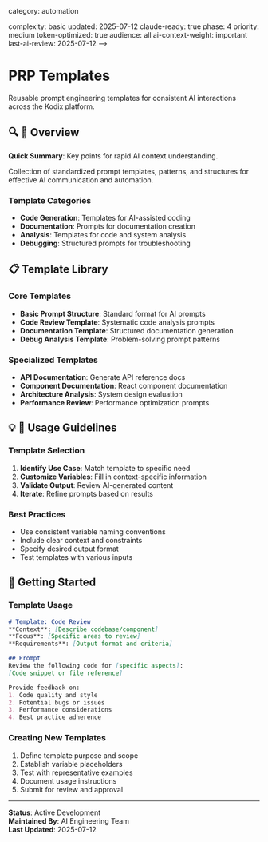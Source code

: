 <!-- AI-METADATA:
<!-- AI-CONTEXT-PRIORITY: always-include="false" summary-threshold="medium" -->category: automation
complexity: basic
updated: 2025-07-12
claude-ready: true
phase: 4
priority: medium
token-optimized: true
audience: all
ai-context-weight: important
last-ai-review: 2025-07-12
-->

# PRP Templates

Reusable prompt engineering templates for consistent AI interactions across the Kodix platform.

## 🔍 🎯 Overview

<!-- AI-COMPRESS: strategy="summary" max-tokens="150" -->
**Quick Summary**: Key points for rapid AI context understanding.
<!-- /AI-COMPRESS -->
Collection of standardized prompt templates, patterns, and structures for effective AI communication and automation.

### Template Categories
- **Code Generation**: Templates for AI-assisted coding
- **Documentation**: Prompts for documentation creation
- **Analysis**: Templates for code and system analysis
- **Debugging**: Structured prompts for troubleshooting

## 📋 Template Library

### Core Templates
- **Basic Prompt Structure**: Standard format for AI prompts
- **Code Review Template**: Systematic code analysis prompts
- **Documentation Template**: Structured documentation generation
- **Debug Analysis Template**: Problem-solving prompt patterns

### Specialized Templates
- **API Documentation**: Generate API reference docs
- **Component Documentation**: React component documentation
- **Architecture Analysis**: System design evaluation
- **Performance Review**: Performance optimization prompts

## 💡 🔧 Usage Guidelines

### Template Selection
1. **Identify Use Case**: Match template to specific need
2. **Customize Variables**: Fill in context-specific information
3. **Validate Output**: Review AI-generated content
4. **Iterate**: Refine prompts based on results

### Best Practices
- Use consistent variable naming conventions
- Include clear context and constraints
- Specify desired output format
- Test templates with various inputs

## 🚀 Getting Started

### Template Usage
```markdown
# Template: Code Review
**Context**: [Describe codebase/component]
**Focus**: [Specific areas to review]
**Requirements**: [Output format and criteria]

## Prompt
Review the following code for [specific aspects]:
[Code snippet or file reference]

Provide feedback on:
1. Code quality and style
2. Potential bugs or issues
3. Performance considerations
4. Best practice adherence
```

### Creating New Templates
1. Define template purpose and scope
2. Establish variable placeholders
3. Test with representative examples
4. Document usage instructions
5. Submit for review and approval

---

**Status**: Active Development  
**Maintained By**: AI Engineering Team  
**Last Updated**: 2025-07-12
